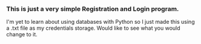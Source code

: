 <h3>This is just a very simple Registration and Login program.</h3>
I'm yet to learn about using databases with Python so I just made this using a .txt file as my credentials storage.
Would like to see what you would change to it.
